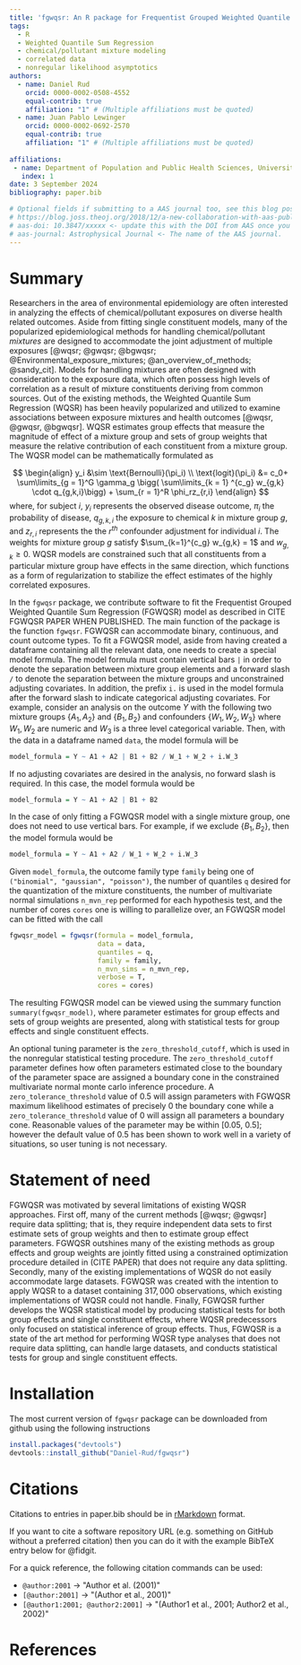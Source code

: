 ```yaml
---
title: 'fgwqsr: An R package for Frequentist Grouped Weighted Quantile Sum Regression '
tags:
  - R
  - Weighted Quantile Sum Regression 
  - chemical/pollutant mixture modeling 
  - correlated data
  - nonregular likelihood asymptotics 
authors:
  - name: Daniel Rud 
    orcid: 0000-0002-0508-4552
    equal-contrib: true
    affiliation: "1" # (Multiple affiliations must be quoted)
  - name: Juan Pablo Lewinger 
    orcid: 0000-0002-0692-2570
    equal-contrib: true
    affiliation: "1" # (Multiple affiliations must be quoted)
    
affiliations:
 - name: Department of Population and Public Health Sciences, University of Southern California, USA
   index: 1
date: 3 September 2024
bibliography: paper.bib

# Optional fields if submitting to a AAS journal too, see this blog post:
# https://blog.joss.theoj.org/2018/12/a-new-collaboration-with-aas-publishing
# aas-doi: 10.3847/xxxxx <- update this with the DOI from AAS once you know it.
# aas-journal: Astrophysical Journal <- The name of the AAS journal.
---
```


# Summary

Researchers in the area of environmental epidemiology are often interested in analyzing the effects of chemical/pollutant exposures on diverse health related outcomes.  Aside from fitting single constituent models, many of the popularized epidemiological methods for handling chemical/pollutant *mixtures* are designed to accommodate the joint adjustment of multiple exposures [@wqsr; @gwqsr; @bgwqsr; @Environmental_exposure_mixtures; @an_overview_of_methods; @sandy_cit].  Models for handling mixtures are often designed with consideration to the exposure data, which often possess high levels of correlation as a result of mixture constituents deriving from common sources.  Out of the existing methods, the Weighted Quantile Sum Regression (WQSR) has been heavily popularized and utilized to examine associations between exposure mixtures and health outcomes [@wqsr, @gwqsr, @bgwqsr].  WQSR estimates group effects that measure the magnitude of effect of a mixture group and sets of group weights that measure the relative contribution of each constituent from a mixture group.  The WQSR model can be mathematically formulated as 

$$
\begin{align}
y_i &\sim \text{Bernoulli}(\pi_i) \\ 
\text{logit}(\pi_i) &= c_0+ \sum\limits_{g = 1}^G \gamma_g \bigg( \sum\limits_{k = 1} ^{c_g} w_{g,k} \cdot q_{g,k,i}\bigg) + \sum_{r = 1}^R \phi_rz_{r,i} 
\end{align}
$$
where, for subject  $i$, $y_i$  represents the observed disease outcome,  $\pi_i$ the probability of disease,   $q_{g,k,i}$ the exposure to chemical $k$ in mixture group $g$, and $z_{r,i}$ represents the the $r^{th}$ confounder adjustment for individual $i$.  The weights for mixture group $g$ satisfy $\sum_{k=1}^{c_g} w_{g,k} = 1$ and $w_{g,k} \ge 0$.  WQSR models are constrained such that all constituents from a particular mixture group have effects in the same direction, which functions as a form of regularization to stabilize the effect estimates of the highly correlated exposures.  


In the `fgwqsr` package, we contribute software to fit the Frequentist Grouped Weighted Quantile Sum Regression (FGWQSR) model as described in CITE FGWQSR PAPER WHEN PUBLISHED.  The main function of the package is the function `fgwqsr`.  FGWQSR can accommodate binary, continuous, and count outcome types.  To fit a FGWQSR model, aside from having created a dataframe containing all the relevant data, one needs to create a special model formula.  The model formula must contain vertical bars `|` in order to denote the separation between mixture group elements and a forward slash `/` to denote the separation between the mixture groups and unconstrained adjusting covariates.  In addition, the prefix `i.` is used in the model formula after the forward slash to indicate categorical adjusting covariates.  For example, consider an analysis on the outcome $Y$ with the following two mixture groups $\{A_1, A_2\}$ and $\{B_1, B_2\}$ and confounders $\{W_1, W_2, W_3\}$ where $W_1, W_2$ are numeric and $W_3$ is a three level categorical variable.  Then, with the data in a dataframe named `data`, the model formula will be 
```r
model_formula = Y ~ A1 + A2 | B1 + B2 / W_1 + W_2 + i.W_3
```

If no adjusting covariates are desired in the analysis, no forward slash is required.  In this case, the model formula would be 

```r
model_formula = Y ~ A1 + A2 | B1 + B2 
```

In the case of only fitting a FGWQSR model with a single mixture group, one does not need to use vertical bars.  For example, if we exclude $\{ B_1, B_2\}$, then the model formula would be 

```r
model_formula = Y ~ A1 + A2 / W_1 + W_2 + i.W_3
```

Given `model_formula`, the outcome family type `family` being one of `("binomial", "gaussian", "poisson")`, the number of quantiles `q` desired for the quantization of the mixture constituents, the number of multivariate normal simulations `n_mvn_rep` performed for each hypothesis test, and the number of cores `cores` one is willing to parallelize over, an FGWQSR model can be fitted with the call 

```r
fgwqsr_model = fgwqsr(formula = model_formula, 
                      data = data, 
                      quantiles = q, 
                      family = family, 
                      n_mvn_sims = n_mvn_rep, 
                      verbose = T, 
                      cores = cores)
```
The resulting FGWQSR model can be viewed using the summary function `summary(fgwqsr_model)`, where parameter estimates for group effects and sets of group weights are presented, along with statistical tests for group effects and single constituent effects. 

An optional tuning parameter is the `zero_threshold_cutoff`, which is used in the nonregular statistical testing procedure.  The `zero_threshold_cutoff` parameter defines how often parameters estimated close to the boundary of the parameter space are assigned a boundary cone in the constrained multivariate normal monte carlo inference procedure.   A `zero_tolerance_threshold` value of $0.5$ will assign parameters with FGWQSR maximum likelihood estimates of precisely $0$ the boundary cone while a `zero_tolerance_threshold` value of 0 will assign all
parameters a boundary cone.  Reasonable values of the parameter may be within [0.05, 0.5]; however the default value of $0.5$ has been shown to work well in a variety of situations, so user tuning is not necessary.  

# Statement of need

FGWQSR was motivated by several limitations of existing WQSR approaches.  First off, many of the current methods [@wqsr; @gwqsr] require data splitting; that is, they require independent data sets to first estimate sets of group weights and then to estimate group effect parameters. FGWQSR outshines many of the existing methods as group effects and group weights are jointly fitted using a constrained optimization procedure detailed in (CITE PAPER) that does not require any data splitting.  Secondly, many of the existing implementations of WQSR do not easily accommodate large datasets.  FGWQSR was created with the intention to apply WQSR to a dataset containing $317,000$ observations, which existing implementations of WQSR could not handle.  Finally, FGWQSR further develops the WQSR statistical model by producing statistical tests for both group effects and single constituent effects, where WQSR predecessors only focused on statistical inference of group effects.  Thus, FGWQSR is a state of the art method for performing WQSR type analyses that does not require data splitting, can handle large datasets, and conducts statistical tests for group and single constituent effects.  




# Installation 

The most current version of `fgwqsr` package can be downloaded from github using the following instructions 
```r
install.packages("devtools")
devtools::install_github("Daniel-Rud/fgwqsr")
```


# Citations

Citations to entries in paper.bib should be in
[rMarkdown](http://rmarkdown.rstudio.com/authoring_bibliographies_and_citations.html)
format.

If you want to cite a software repository URL (e.g. something on GitHub without a preferred
citation) then you can do it with the example BibTeX entry below for @fidgit.

For a quick reference, the following citation commands can be used:
- `@author:2001`  ->  "Author et al. (2001)"
- `[@author:2001]` -> "(Author et al., 2001)"
- `[@author1:2001; @author2:2001]` -> "(Author1 et al., 2001; Author2 et al., 2002)"



# References







